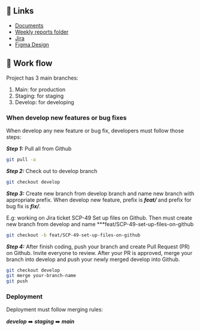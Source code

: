 ## 🔗 Links

- [Documents](https://stclairconnect-my.sharepoint.com/:f:/g/personal/w0761950_myscc_ca/Euc59zcGoy1JnVHuGJOG6TcBC6E72AB1T4pk1OzWSAeL1Q?e=VBQgv5)
- [Weekly reports folder](https://stclairconnect-my.sharepoint.com/:f:/g/personal/w0761950_myscc_ca/Eig8dgrPL7lGpoGcyRNbIQ0B-RVcrp4s8bR37Pn1QQatZQ?e=a0lUxg)
- [Jira](https://stclairproject.atlassian.net/jira/software/c/projects/SCP/boards/1/backlog)
- [Figma Design](https://www.figma.com/file/dk73K73RQ1iVSOen9iqvAx/St-clair?node-id=0%3A1&t=1RRyy8Sv8DtEx0EX-1)

## 🚨 Work flow

Project has 3 main branches:

1. Main: for production
2. Staging: for staging
3. Develop: for developing

### When develop new features or bug fixes

When develop any new feature or bug fix, developers must follow those steps:

**_Step 1:_**
Pull all from Github

```bash
git pull -a
```

**_Step 2:_**
Check out to develop branch

```bash
git checkout develop
```

**_Step 3:_**
Create new branch from develop branch and name new branch with appropriate prefix. When develop new feature, prefix is **_feat/_** and prefix for bug fix is **_fix/_**.

E.g: working on Jira ticket SCP-49 Set up files on Github. Then must create new branch from develop and name \*\*\*feat/SCP-49-set-up-files-on-github

```bash
git checkout -b feat/SCP-49-set-up-files-on-github
```

**_Step 4:_**
After finish coding, push your branch and create Pull Request (PR) on Github. Invite everyone to review. After your PR is approved, merge your branch into develop and push your newly merged develop into Github.

```bash
git checkout develop
git merge your-branch-name
git push
```

### Deployment

Deployment must follow merging rules:

**_develop_** ➡️ **_staging_** ➡️ **_main_**
